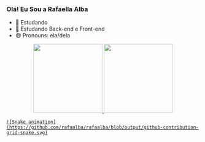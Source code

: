 ### Olá! Eu Sou a Rafaella Alba

- 🔭 Estudando 
- 🌱 Estudando Back-end e Front-end 
- 😄 Pronouns: ela/dela

<div align="center">
  <a href="https://github.com/rafaalba">
  <img height="180em" src="https://github-readme-stats.vercel.app/api?username=rafaalba&show_icons=true&theme=radical&include_all_commits=true&count_private=true"/>
  <img height="180em" src="https://github-readme-stats.vercel.app/api/top-langs/?username=rafaalba&layout=compact&langs_count=7&theme=radical"/>
</div>
 
    ![Snake animation](https://github.com/rafaalba/rafaalba/blob/output/github-contribution-grid-snake.svg)
  
  
  
  
  
  
  
